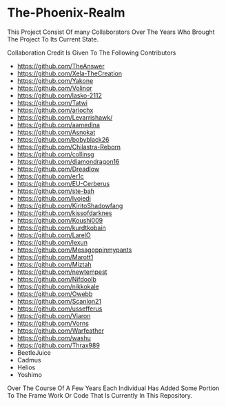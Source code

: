 # The-Phoenix-Realm

This Project Consist Of many Collaborators Over The Years Who Brought The Project To Its Current State.

Collaboration Credit Is Given To The Following Contributors
* https://github.com/TheAnswer
* https://github.com/Xela-TheCreation
* https://github.com/Yakone
* https://github.com/Volinor
* https://github.com/lasko-2112
* https://github.com/Tatwi
* https://github.com/ariochx
* https://github.com/Levarrishawk/
* https://github.com/aamedina	
* https://github.com/Asnokat
* https://github.com/bobyblack26
* https://github.com/Chilastra-Reborn
* https://github.com/collinsg
* https://github.com/diamondragon16
* https://github.com/Dreadlow
* https://github.com/er1c
* https://github.com/EU-Cerberus
* https://github.com/ste-bah
* https://github.com/Ivojedi
* https://github.com/KiritoShadowfang
* https://github.com/kissofdarknes
* https://github.com/Koushi009
* https://github.com/kurdtkobain
* https://github.com/LarelO
* https://github.com/lexun
* https://github.com/Mesagoppinmypants
* https://github.com/Marott1
* https://github.com/Miztah
* https://github.com/newtempest
* https://github.com/Nifdoolb
* https://github.com/nikkokale
* https://github.com/Owebb
* https://github.com/Scanlon21
* https://github.com/ussefferus
* https://github.com/Viaron
* https://github.com/Vorns
* https://github.com/Warfeather
* https://github.com/washu
* https://github.com/Thrax989
* BeetleJuice
* Cadmus
* Helios
* Yoshimo

Over The Course Of A Few Years Each Individual Has Added Some Portion To The Frame Work Or Code That Is Currently In This Repository.